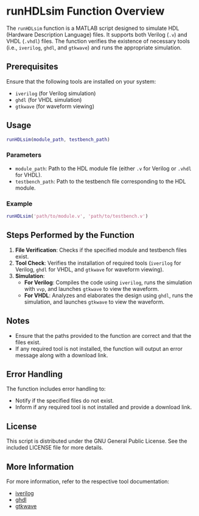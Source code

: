 # runHDLsim Function Overview

The `runHDLsim` function is a MATLAB script designed to simulate HDL (Hardware Description Language) files. It supports both Verilog (`.v`) and VHDL (`.vhdl`) files. The function verifies the existence of necessary tools (i.e., `iverilog`, `ghdl`, and `gtkwave`) and runs the appropriate simulation.

## Prerequisites

Ensure that the following tools are installed on your system:
- `iverilog` (for Verilog simulation)
- `ghdl` (for VHDL simulation)
- `gtkwave` (for waveform viewing)

## Usage

```matlab
runHDLsim(module_path, testbench_path)
```

### Parameters
- `module_path`: Path to the HDL module file (either `.v` for Verilog or `.vhdl` for VHDL).
- `testbench_path`: Path to the testbench file corresponding to the HDL module.

### Example

```matlab
runHDLsim('path/to/module.v', 'path/to/testbench.v')
```

## Steps Performed by the Function

1. **File Verification**: Checks if the specified module and testbench files exist.
2. **Tool Check**: Verifies the installation of required tools (`iverilog` for Verilog, `ghdl` for VHDL, and `gtkwave` for waveform viewing).
3. **Simulation**:
   - **For Verilog**: Compiles the code using `iverilog`, runs the simulation with `vvp`, and launches `gtkwave` to view the waveform.
   - **For VHDL**: Analyzes and elaborates the design using `ghdl`, runs the simulation, and launches `gtkwave` to view the waveform.

## Notes

- Ensure that the paths provided to the function are correct and that the files exist.
- If any required tool is not installed, the function will output an error message along with a download link.

## Error Handling

The function includes error handling to:
- Notify if the specified files do not exist.
- Inform if any required tool is not installed and provide a download link.

## License

This script is distributed under the GNU General Public License. See the included LICENSE file for more details.

## More Information

For more information, refer to the respective tool documentation:
- [iverilog](https://bleyer.org/icarus/)
- [ghdl](https://github.com/ghdl/ghdl/)
- [gtkwave](https://gtkwave.sourceforge.net/)
``` 
